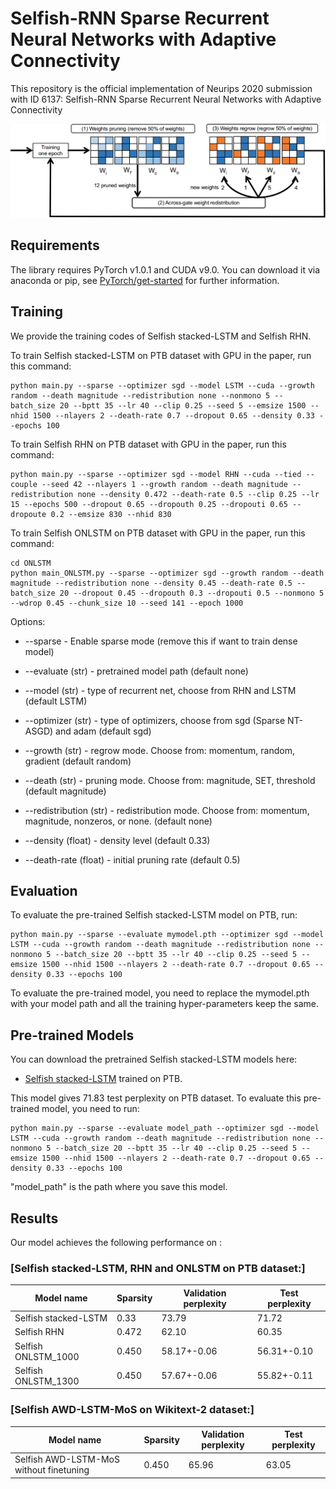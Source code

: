 # Selfish-RNN Sparse Recurrent Neural Networks with Adaptive Connectivity

This repository is the official implementation of Neurips 2020 submission with ID 6137: Selfish-RNN Sparse Recurrent Neural Networks with Adaptive Connectivity

![](Selfish-RNN.png)

## Requirements

The library requires PyTorch v1.0.1 and CUDA v9.0. 
You can download it via anaconda or pip, see [PyTorch/get-started](https://pytorch.org/get-started/locally/) for further information. 

## Training
We provide the training codes of Selfish stacked-LSTM and Selfish RHN. 

To train Selfish stacked-LSTM on PTB dataset with GPU in the paper, run this command:
```
python main.py --sparse --optimizer sgd --model LSTM --cuda --growth random --death magnitude --redistribution none --nonmono 5 --batch_size 20 --bptt 35 --lr 40 --clip 0.25 --seed 5 --emsize 1500 --nhid 1500 --nlayers 2 --death-rate 0.7 --dropout 0.65 --density 0.33 --epochs 100
```

To train Selfish RHN on PTB dataset with GPU in the paper, run this command:
```
python main.py --sparse --optimizer sgd --model RHN --cuda --tied --couple --seed 42 --nlayers 1 --growth random --death magnitude --redistribution none --density 0.472 --death-rate 0.5 --clip 0.25 --lr 15 --epochs 500 --dropout 0.65 --dropouth 0.25 --dropouti 0.65 --dropoute 0.2 --emsize 830 --nhid 830

```

To train Selfish ONLSTM on PTB dataset with GPU in the paper, run this command:
```
cd ONLSTM
python main_ONLSTM.py --sparse --optimizer sgd --growth random --death magnitude --redistribution none --density 0.45 --death-rate 0.5 --batch_size 20 --dropout 0.45 --dropouth 0.3 --dropouti 0.5 --nonmono 5 --wdrop 0.45 --chunk_size 10 --seed 141 --epoch 1000

```

Options:
* --sparse - Enable sparse mode (remove this if want to train dense model)
* --evaluate (str) - pretrained model path (default none)
* --model (str) - type of recurrent net, choose from RHN and LSTM (default LSTM)
* --optimizer (str) - type of optimizers, choose from sgd (Sparse NT-ASGD) and adam (default sgd)

* --growth (str) - regrow mode. Choose from: momentum, random, gradient (default random)
* --death (str) - pruning mode. Choose from: magnitude, SET, threshold (default magnitude)
* --redistribution (str) - redistribution mode. Choose from: momentum, magnitude, nonzeros, or none. (default none)
* --density (float) - density level (default 0.33)
* --death-rate (float) - initial pruning rate (default 0.5)

## Evaluation 

To evaluate the pre-trained Selfish stacked-LSTM model on PTB, run:

```eval
python main.py --sparse --evaluate mymodel.pth --optimizer sgd --model LSTM --cuda --growth random --death magnitude --redistribution none --nonmono 5 --batch_size 20 --bptt 35 --lr 40 --clip 0.25 --seed 5 --emsize 1500 --nhid 1500 --nlayers 2 --death-rate 0.7 --dropout 0.65 --density 0.33 --epochs 100
```

To evaluate the pre-trained model, you need to replace the mymodel.pth with your model path and all the training hyper-parameters keep the same.

## Pre-trained Models

You can download the pretrained Selfish stacked-LSTM models here:

- [Selfish stacked-LSTM](https://drive.google.com/file/d/1CgiGL__yUi7oFMbeQT6Zj43T2MWGsbhT/view?usp=sharing) trained on PTB. 

This model gives 71.83 test perplexity on PTB dataset. To evaluate this pre-trained model, you need to run:

```eval
python main.py --sparse --evaluate model_path --optimizer sgd --model LSTM --cuda --growth random --death magnitude --redistribution none --nonmono 5 --batch_size 20 --bptt 35 --lr 40 --clip 0.25 --seed 5 --emsize 1500 --nhid 1500 --nlayers 2 --death-rate 0.7 --dropout 0.65 --density 0.33 --epochs 100
```
"model_path" is the path where you save this model.

## Results

Our model achieves the following performance on :

### [Selfish stacked-LSTM, RHN and ONLSTM on PTB dataset:]

| Model name            |   Sparsity   | Validation perplexity  | Test perplexity |
| ----------------------|--------------|----------------------- | --------------- |
| Selfish stacked-LSTM  |    0.33      |         73.79          |      71.72      |
| Selfish RHN           |    0.472     |         62.10          |      60.35      |
| Selfish ONLSTM_1000   |    0.450     |      58.17+-0.06       |   56.31+-0.10   |
| Selfish ONLSTM_1300   |    0.450     |      57.67+-0.06       |   55.82+-0.11   |

### [Selfish AWD-LSTM-MoS on Wikitext-2 dataset:]

| Model name                              |   Sparsity   | Validation perplexity  | Test perplexity |
| ----------------------------------------|--------------|----------------------- | --------------- |
| Selfish AWD-LSTM-MoS without finetuning |    0.450     |         65.96          |      63.05      |

